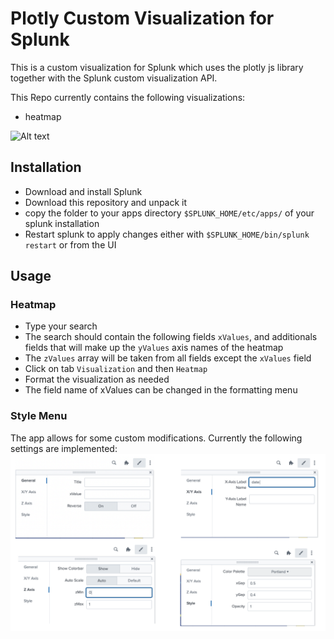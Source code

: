# Plotly Custom Visualization for Splunk

This is a custom visualization for Splunk which uses the plotly js library together with the Splunk custom visualization API.

This Repo currently contains the following visualizations:
- heatmap

![Alt text](heatmap.jpg?raw=true "example of the visualization")

## Installation

- Download and install Splunk
- Download this repository and unpack it
- copy the folder to your apps directory `$SPLUNK_HOME/etc/apps/` of your splunk installation
- Restart splunk to apply changes either with `$SPLUNK_HOME/bin/splunk restart` or from the UI

## Usage

### Heatmap
* Type your search
* The search should contain the following fields `xValues`, and additionals fields that will make up the `yValues` axis names of the heatmap
* The `zValues` array will be taken from all fields except the `xValues` field 
* Click on tab `Visualization` and then `Heatmap`
* Format the visualization as needed
* The field name of xValues can be changed in the formatting menu

### Style Menu

The app allows for some custom modifications. Currently the following settings are implemented:
![Alt text](menu.001.png?raw=true "the style menu")

